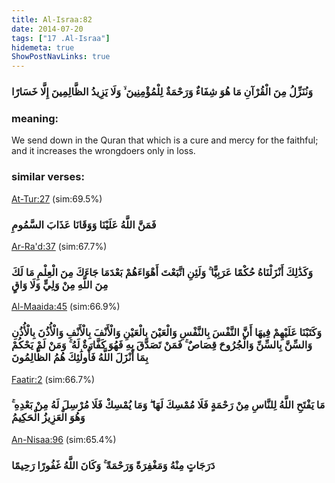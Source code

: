 ```yaml
---
title: Al-Israa:82
date: 2014-07-20
tags: ["17 .Al-Israa"]
hidemeta: true 
ShowPostNavLinks: true 
---
```

### وَنُنَزِّلُ مِنَ الْقُرْآنِ مَا هُوَ شِفَاءٌ وَرَحْمَةٌ لِلْمُؤْمِنِينَ ۙ وَلَا يَزِيدُ الظَّالِمِينَ إِلَّا خَسَارًا
### meaning: 
We send down in the Quran that which is a cure and mercy for the faithful; and it increases the wrongdoers only in loss.
### similar verses: 

[At-Tur:27](/52/27) (sim:69.5%)

### فَمَنَّ اللَّهُ عَلَيْنَا وَوَقَانَا عَذَابَ السَّمُومِ

[Ar-Ra'd:37](/13/37) (sim:67.7%)

### وَكَذَٰلِكَ أَنْزَلْنَاهُ حُكْمًا عَرَبِيًّا ۚ وَلَئِنِ اتَّبَعْتَ أَهْوَاءَهُمْ بَعْدَمَا جَاءَكَ مِنَ الْعِلْمِ مَا لَكَ مِنَ اللَّهِ مِنْ وَلِيٍّ وَلَا وَاقٍ

[Al-Maaida:45](/5/45) (sim:66.9%)

### وَكَتَبْنَا عَلَيْهِمْ فِيهَا أَنَّ النَّفْسَ بِالنَّفْسِ وَالْعَيْنَ بِالْعَيْنِ وَالْأَنْفَ بِالْأَنْفِ وَالْأُذُنَ بِالْأُذُنِ وَالسِّنَّ بِالسِّنِّ وَالْجُرُوحَ قِصَاصٌ ۚ فَمَنْ تَصَدَّقَ بِهِ فَهُوَ كَفَّارَةٌ لَهُ ۚ وَمَنْ لَمْ يَحْكُمْ بِمَا أَنْزَلَ اللَّهُ فَأُولَٰئِكَ هُمُ الظَّالِمُونَ

[Faatir:2](/35/2) (sim:66.7%)

### مَا يَفْتَحِ اللَّهُ لِلنَّاسِ مِنْ رَحْمَةٍ فَلَا مُمْسِكَ لَهَا ۖ وَمَا يُمْسِكْ فَلَا مُرْسِلَ لَهُ مِنْ بَعْدِهِ ۚ وَهُوَ الْعَزِيزُ الْحَكِيمُ

[An-Nisaa:96](/4/96) (sim:65.4%)

### دَرَجَاتٍ مِنْهُ وَمَغْفِرَةً وَرَحْمَةً ۚ وَكَانَ اللَّهُ غَفُورًا رَحِيمًا
